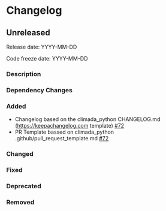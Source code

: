 # Changelog

## Unreleased

Release date: YYYY-MM-DD

Code freeze date: YYYY-MM-DD

### Description

### Dependency Changes

### Added

- Changelog based on the climada_python CHANGELOG.md (https://keepachangelog.com template) [#72](https://github.com/CLIMADA-project/climada_petals/pull/72)
- PR Template bassed on climada_python .github/pull_request_template.md [#72](https://github.com/CLIMADA-project/climada_petals/pull/72)

### Changed

### Fixed

### Deprecated

### Removed

